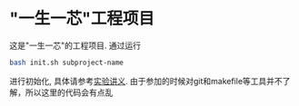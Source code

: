 # "一生一芯"工程项目

这是"一生一芯"的工程项目. 通过运行
```bash
bash init.sh subproject-name
```
进行初始化, 具体请参考[实验讲义][lecture note].
由于参加的时候对git和makefile等工具并不了解，所以这里的代码会有点乱

[lecture note]: https://docs.ysyx.org/schedule.html
